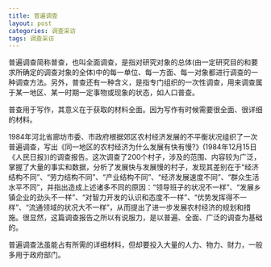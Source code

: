```yaml
---
title: 普遍调查
layout: post
categories: 调查采访
tags: 调查采访
---
```


普遍调查简称普查，也叫全面调查，是指对研究对象的总体(由一定研究目的和要求所确定的调查对象的全体)中的每一单位、每一方面、每一对象都进行调查的一种调查方法。另外，普查还有一种含义，是指专门组织的一次性调查，用来调查属于某一地区、某一时期一定事物或现象的状态，如人口普查。

普查用于写作，其意义在于获取的材料全面。因为写作有时候需要很全面、很详细的材料。

1984年河北省廊坊市委、市政府根据郊区农村经济发展的不平衡状况组织了一次普遍调查，写出《同一地区的农村经济为什么发展有快有慢?》(1984年12月15日《人民日报》)的调查报告。这次调查了200个村子，涉及的范围、内容较为广泛，掌握了大量的事实和数据，分析了发展快与发展慢的村子，发现其差别在于“经济结构不同”、“劳力结构不同”、“产业结构不同”、“经济发展速度不同”、“群众生活水平不同”，并指出造成上述诸多不同的原因：“领导班子的状况不一样”、“发展乡镇企业的劲头不一样”、“对智力开发的认识和态度不一样”、“优势发挥得不一样”、“流通领域的状况大不一样”，从而提出了进一步发展农村经济的规划和措施。很显然，这篇调查报告之所以有说服力，是以普遍、全面、广泛的调查为基础的。

普遍调查法虽能占有所需的详细材料，但却要投入大量的人力、物力、财力，一般多用于政府部门。 